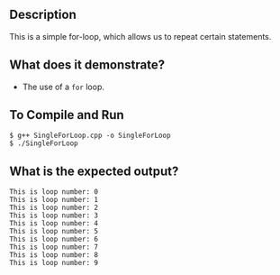 ## Description

This is a simple for-loop, which allows us to repeat certain statements.

## What does it demonstrate?

- The use of a `for` loop.

## To Compile and Run

```shell
$ g++ SingleForLoop.cpp -o SingleForLoop
$ ./SingleForLoop
```

## What is the expected output?

```shell
This is loop number: 0
This is loop number: 1
This is loop number: 2
This is loop number: 3
This is loop number: 4
This is loop number: 5
This is loop number: 6
This is loop number: 7
This is loop number: 8
This is loop number: 9
```

